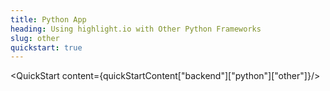 ```yaml
---
title: Python App
heading: Using highlight.io with Other Python Frameworks
slug: other
quickstart: true
---
```


<QuickStart content={quickStartContent["backend"]["python"]["other"]}/>

